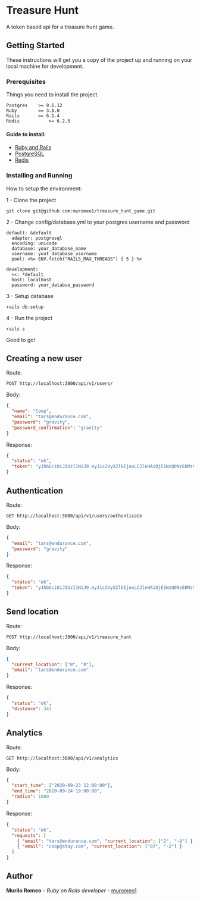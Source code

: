 # Treasure Hunt

A token based api for a treasure hunt game.

## Getting Started

These instructions will get you a copy of the project up and running on your local machine for development.

### Prerequisites

Things you need to install the project.

```
Postgres 	>= 9.6.12
Ruby 		== 3.0.0
Rails		== 6.1.4
Redis           >= 6.2.5
```

#### Guide to install:

- [Ruby and Rails](https://gorails.com/setup/ubuntu/20.04)
- [PostgreSQL](https://www.postgresql.org/download/linux/ubuntu/)
- [Redis](https://redis.io/topics/quickstart)

### Installing and Running

How to setup the environment:

1 - Clone the project

```
git clone git@github.com:muromeo1/treasure_hunt_game.git
```

2 - Change config/database.yml to your postgres username and password

```
default: &default
  adapter: postgresql
  encoding: unicode
  database: your_database_name
  username: yout_database_username
  pool: <%= ENV.fetch("RAILS_MAX_THREADS") { 5 } %>

development:
  <<: *default
  host: localhost
  password: your_databse_password
```

3 - Setup database

```
rails db:setup
```

4 - Run the project

```
rails s
```

Good to go!

## Creating a new user
Route: 
```
POST http://localhost:3000/api/v1/users/
```
Body:
```json
{
  "name": "Coop",
  "email": "tars@endurance.com",
  "password": "gravity",
  "password_confirmation": "gravity"
}
```
Response:
```json
{
  "status": "ok",
  "token": "yJhbGciOiJIUzI1NiJ9.eyJ1c2VyX2lkIjoxLCJleHAiOjE1NzQ0NzE0MzV9.RPOt01FcfER6tTbClsHq5GTKbx3HWfOAYHy9YV4YmlQ"
}
```

## Authentication
Route: 
```
GET http://localhost:3000/api/v1/users/authenticate
```
Body:
```json
{
  "email": "tars@endurance.com",
  "password": "gravity"
}
```
Response:
```json
{
  "status": "ok",
  "token": "yJhbGciOiJIUzI1NiJ9.eyJ1c2VyX2lkIjoxLCJleHAiOjE1NzQ0NzE0MzV9.RPOt01FcfER6tTbClsHq5GTKbx3HWfOAYHy9YV4YmlQ"
}
```

## Send location
Route: 
```
POST http://localhost:3000/api/v1/treasure_hunt
```
Body:
```json
{
  "current_location": ["0", "0"],
  "email": "tars@endurance.com"
}
```
Response:
```json
{
  "status": "ok",
  "distance": 343
}
```

## Analytics
Route: 
```
GET http://localhost:3000/api/v1/analytics
```
Body:
```json
{
  "start_time": ["2020-09-23 12:00:00"],
  "end_time": "2020-09-24 19:00:00",
  "radius": 1000
}
```
Response:
```json
{
  "status": "ok",
  "requests": [
    { "email": "tars@endurance.com", "current_location": ["2", "-8"] },
    { "email": "coop@stay.com", "current_location": ["87", "-2"] }
  ]
}
```

## Author

**Murilo Romeo** - *Ruby on Rails developer* - [muromeo1](https://github.com/muromeo1)
